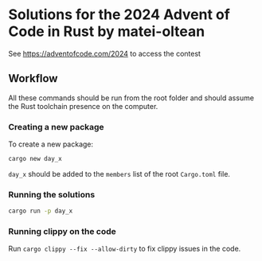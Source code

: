# Solutions for the 2024 Advent of Code in Rust by matei-oltean

See https://adventofcode.com/2024 to access the contest

## Workflow

All these commands should be run from the root folder and should assume the Rust toolchain presence on the computer.

### Creating a new package

To create a new package:

```rust
cargo new day_x
```

`day_x` should be added to the `members` list of the root `Cargo.toml` file.

### Running the solutions

```bash
cargo run -p day_x
```

### Running clippy on the code

Run `cargo clippy --fix --allow-dirty` to fix clippy issues in the code.

